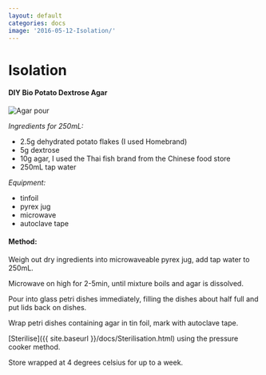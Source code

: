 ```yaml
---
layout: default
categories: docs
image: '2016-05-12-Isolation/'
---
```


# Isolation

#### DIY Bio Potato Dextrose Agar  
![Agar pour]({{site.baseurl}}{{site.imageurl}}{{page.image}}IMG_20170301_145332.jpg)  

_Ingredients for 250mL:_   

- 2.5g dehydrated potato flakes (I used Homebrand)  
- 5g dextrose  
- 10g agar, I used the Thai fish brand from the Chinese food store  
- 250mL tap water  

_Equipment:_   

 - tinfoil  
 - pyrex jug  
 - microwave  
 - autoclave tape  

#### Method:

Weigh out dry ingredients into microwaveable pyrex jug, add tap water to 250mL.  

Microwave on high for 2-5min, until mixture boils and agar is dissolved.  

Pour into glass petri dishes immediately, filling the dishes about half full and put lids back on dishes.  

Wrap petri dishes containing agar in tin foil, mark with autoclave tape.  

[Sterilise]({{ site.baseurl }}/docs/Sterilisation.html) using the pressure cooker method.  

Store wrapped at 4 degrees celsius for up to a week.  

